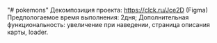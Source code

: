﻿"# pokemons" 
Декомпозиция проекта: https://clck.ru/Jce2D (Figma)
Предпологаемое время выполнения: 2дня;
Дополнительная функциональность: увеличение при наведении, страница описания карты, loader.
